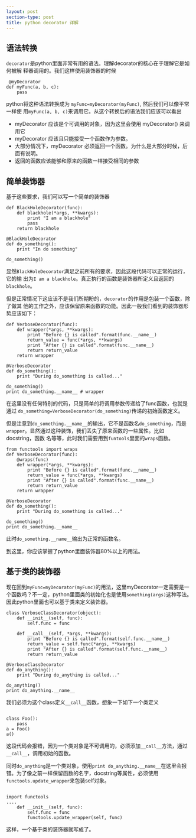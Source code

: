 ```yaml
---
layout: post
section-type: post
title: python decorator 详解
---
```


## 语法转换

`decorator`是python里面非常有用的语法。理解decorator的核心在于理解它是如何被解
释器调用的。我们这样使用装饰器的时候

<pre><code data-trim class="python"> @myDecorator
def myFunc(a, b, c):
    pass
</code></pre>

python将这种语法转换成为 `myFunc=myDecorator(myFunc)`, 然后我们可以像平常一样使
用`myFunc(a, b, c)`来调用它。从这个转换后的语法我们应该可以看出

- myDecorator 应该是个可调用的对象，因为这里会使用 myDecorator() 来调用它
- myDecorator 应该且只能接受一个函数作为参数。
- 大部分情况下，myDecorator 必须返回一个函数。为什么是大部分时候，后面有说明。
- 返回的函数应该能够和原来的函数一样接受相同的参数


## 简单装饰器

基于这些要求，我们可以写一个简单的装饰器

<pre><code data-trim class="python">def BlackHoleDecorator(func):
    def blackhole(*args, **kwargs):
        print "I am a blackhole"
        pass
    return blackhole

@BlackHoleDecorator
def do_something():
    print "In do something"
    
do_something()
</code></pre>

显然`BlackHoleDecorator`满足之前所有的要求，因此这段代码可以正常的运行，它的输
出为`I am a blackhole`。真正执行的函数是装饰器所定义且返回的`blackhole`。

但是正常情况下这应该不是我们所期盼的，`decorator`的作用是包装一个函数，除了做其
他的工作之外，应该保留原来函数的功能。因此一般我们看到的装饰器形势应该如下：

<pre><code data-trim class="python">def VerboseDecorator(func):
    def wrapper(*args, **kwargs):
        print "Before {} is called".format(func.__name__)
        return_value = func(*args, **kwargs)
        print "After {} is called".format(func.__name__)
        return return_value
    return wrapper

@VerboseDecorator
def do_something():
    print "During do_something is called..."

do_something() 
print do_something.__name__ # wrapper
</code></pre>

在这里没有任何特别的代码，只是简单的将调用参数传递给了func函数，也就是通过
`do_something=VerboseDecorator(do_something)`传递的初始函数定义。

但是注意到`do_something.__name__`的输出，它不是函数名`do_something`，而是
`wrapper`。显然通过这种装饰，我们丢失了原来函数的一些属性。比如 docstring，函数
名等等，此时我们需要用到`funtools`里面的`wraps`函数。

<pre><code data-trim class="python">from functools import wraps
def VerboseDecorator(func):
    @wraps(func)
    def wrapper(*args, **kwargs):
        print "Before {} is called".format(func.__name__)
        return_value = func(*args, **kwargs)
        print "After {} is called".format(func.__name__)
        return return_value
    return wrapper

@VerboseDecorator
def do_something():
    print "During do_something is called..."

do_something()
print do_something.__name__ 
</code></pre>


此时`do_something.__name__`输出为正常的函数名。

到这里，你应该掌握了python里面装饰器80%以上的用法。

## 基于类的装饰器

现在回到`myFunc=myDecorator(myFunc)`的用法，这里myDecorator一定需要是一个函数吗？不一定，python里面类的初始化也是使用`something(args)`这种写法。因此python里面也可以基于类来定义装饰器。

<pre><code data-trim class="python">class VerboseClassDecorator(object):
    def __init__(self, func):
        self.func = func
    
    def __call__(self, *args, **kwargs):
        print "Before {} is called".format(self.func.__name__)
        return_value = self.func(*args, **kwargs)
        print "After {} is called".format(self.func.__name__)
        return return_value

@VerboseClassDecorator
def do_anything():
    print "During do_anything is called..."
    
do_anything()
print do_anything.__name__
</code></pre>

我们必须为这个class定义`__call__`函数，想象一下如下一个类定义

<pre><code data-trim class="python">
class Foo():
    pass
a = Foo()
a()
</code></pre>

这段代码会报错，因为一个类对象是不可调用的，必须添加`__call__`方法，通过`__call__`，调用初始的函数。

同时`do_anything`是一个类对象，使用`print do_anything.__name__`在这里会报错。为了像之前一样保留函数的名字，docstring等属性，必须使用`functools.update_wrapper`来包装self对象。

<pre><code data-trim class="python">
import functools
....
    def __init__(self, func):
        self.func = func
        functools.update_wrapper(self, func)
</code></pre>

这样，一个基于类的装饰器就写成了。
